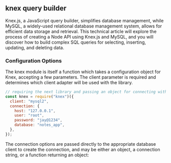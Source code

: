 ## knex query builder

Knex.js, a JavaScript query builder, simplifies database management, while MySQL, a widely-used relational database management system, allows for efficient data storage and retrieval. This technical article will explore the process of creating a Node API using Knex.js and MySQL, and you will discover how to build complex SQL queries for selecting, inserting, updating, and deleting data.

### Configuration Options

The knex module is itself a function which takes a configuration object for Knex, accepting a few parameters. The client parameter is required and determines which client adapter will be used with the library.

```javascript
// requiring the next library and passing an object for connecting with database.
const knex = require("knex")({
  client: "mysql2",
  connection: {
    host: "127.0.0.1",
    user: "root",
    password: "jay@1234",
    database: "notes_app",
  },
});
```

The connection options are passed directly to the appropriate database client to create the connection, and may be either an object, a connection string, or a function returning an object:
